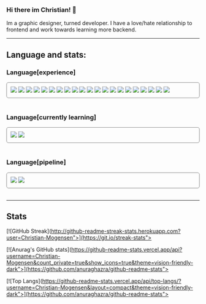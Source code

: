 ### Hi there im Christian! 👋

Im a graphic designer, turned developer. I have a love/hate relationship to frontend and work towards learning more backend.

---

## Language and stats:

### Language[experience]

<div style="border:1px solid gray; padding:10px; border-radius:5px;">
<img src="https://img.shields.io/badge/HTML5-fb8c00?style=for-the-badge&logo=html5&logoColor=white">
<img src="https://img.shields.io/badge/CSS3-fb8c00?style=for-the-badge&logo=css3&logoColor=white">
<img src="https://img.shields.io/badge/JavaScript-fb8c00?style=for-the-badge&logo=javascript&logoColor=white">
<img src="https://img.shields.io/badge/Node.js-fb8c00?style=for-the-badge&logo=node.js&logoColor=white">
<img src="https://img.shields.io/badge/PHP-fb8c00?style=for-the-badge&logo=php&logoColor=white">
<img src="https://img.shields.io/badge/Markdown-fb8c00?style=for-the-badge&logo=markdown&logoColor=white">
<img src="https://img.shields.io/badge/Markdown-fb8c00?style=for-the-badge&logo=markdown&logoColor=white">
<img src="https://img.shields.io/badge/Sass-fb8c00?style=for-the-badge&logo=sass&logoColor=white">
<img src="https://img.shields.io/badge/React-fb8c00?style=for-the-badge&logo=React&logoColor=white">
<img src="https://img.shields.io/badge/Tailwind_CSS-fb8c00?style=for-the-badge&logo=tailwind-css&logoColor=white">
<img src="https://img.shields.io/badge/Bootstrap-fb8c00?style=for-the-badge&logo=bootstrap&logoColor=white">
<img src="https://img.shields.io/badge/Bootstrap-fb8c00?style=for-the-badge&logo=bootstrap&logoColor=white">
<img src="https://img.shields.io/badge/Material--UI-fb8c00?style=for-the-badge&logo=material-ui&logoColor=white">
<img src="https://img.shields.io/badge/jQuery-fb8c00?style=for-the-badge&logo=jquery&logoColor=white">
<img src="https://img.shields.io/badge/MongoDB-fb8c00?style=for-the-badge&logo=mongodb&logoColor=white">
<img src="https://img.shields.io/badge/Netlify-fb8c00?style=for-the-badge&logo=netlify&logoColor=white">
<img src="https://img.shields.io/badge/Heroku-fb8c00?style=for-the-badge&logo=heroku&logoColor=white">
<img src="https://img.shields.io/badge/Express-fb8c00?style=for-the-badge&logo=Express&logoColor=white">
<img src="https://img.shields.io/badge/Next-fb8c00?style=for-the-badge&logo=Next.js&logoColor=white">
<img src="https://img.shields.io/badge/Firebase-fb8c00?style=for-the-badge&logo=Firebase&logoColor=white">
<img src="https://img.shields.io/badge/Jest-fb8c00?style=for-the-badge&logo=Jest&logoColor=white">
</div>
<br>

### Language[currently learning]

<div style="border:1px solid gray; padding:10px; border-radius:5px;">
<img src="https://img.shields.io/badge/Typescript-fb8c00?style=for-the-badge&logo=Typescript&logoColor=white">
<img src="https://img.shields.io/badge/React_native-fb8c00?style=for-the-badge&logo=React&logoColor=white">
</div>
<br>

### Language[pipeline]

<div style="border:1px solid gray; padding:10px; border-radius:5px;">
<img src="https://img.shields.io/badge/Python-fb8c00?style=for-the-badge&logo=Python&logoColor=white">
<img src="https://img.shields.io/badge/Ruby-fb8c00?style=for-the-badge&logo=Ruby&logoColor=white">
</div>
<br>

---

## Stats

[![GitHub Streak](http://github-readme-streak-stats.herokuapp.com?user=Christian-Mogensen">](https://git.io/streak-stats">

[![Anurag's GitHub stats](https://github-readme-stats.vercel.app/api?username=Christian-Mogensen&count_private=true&show_icons=true&theme=vision-friendly-dark">](https://github.com/anuraghazra/github-readme-stats">

[![Top Langs](https://github-readme-stats.vercel.app/api/top-langs/?username=Christian-Mogensen&layout=compact&theme=vision-friendly-dark">](https://github.com/anuraghazra/github-readme-stats">

<!--
**Christian-Mogensen/Christian-Mogensen** is a ✨ _special_ ✨ repository because its `README.md` (this file"> appears on your GitHub profile.

Here are some ideas to get you started:

- 🔭 I’m currently working on ...
- 🌱 I’m currently learning ...
- 👯 I’m looking to collaborate on ...
- 🤔 I’m looking for help with ...
- 💬 Ask me about ...
- 📫 How to reach me: ...
- 😄 Pronouns: ...
- ⚡ Fun fact: ...
  -->


<!--
**Christian-Mogensen/Christian-Mogensen** is a ✨ _special_ ✨ repository because its `README.md` (this file) appears on your GitHub profile.

Here are some ideas to get you started:

- 🔭 I’m currently working on ...
- 🌱 I’m currently learning ...
- 👯 I’m looking to collaborate on ...
- 🤔 I’m looking for help with ...
- 💬 Ask me about ...
- 📫 How to reach me: ...
- 😄 Pronouns: ...
- ⚡ Fun fact: ...
  -->
